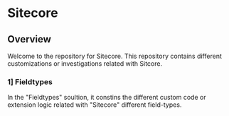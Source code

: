 # Sitecore

## Overview

Welcome to the repository for Sitecore. This repository contains different customizations or investigations related with Sitcore.

### 1] Fieldtypes

In the "Fieldtypes" soultion, it constins the different custom code or extension logic related with "Sitecore" different field-types.
